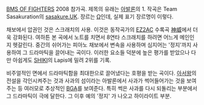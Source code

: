  

[BMS OF FIGHTERS](BMS%20OF%20FIGHTERS.md) 2008 참가곡. 제목의 유래는
[아발론](%EC%95%84%EB%B0%9C%EB%A1%A0.md)의 1. 작곡은 Team Sasakuration의
[sasakure.UK](sasakure.UK.md). 장르는
[Ω](%EC%98%A4%EB%A9%94%EA%B0%80.md)인데, 실제 표기 장르명이 이렇다.

  

채보에서 압권인 것은 스크래치의 사용. 이것은 동작곡가의 [EZ2AC](EZ2AC.md) 수록곡
[神威](%E7%A5%9E%E5%A8%81.md)에서 더욱 강화된다. 여하튼 본 곡에서 노트를 치면서 8연타 스크래치를 하려면 어느게
메인인지 헷갈린다. 중간의 쉬어가는 피아노 채보에서 변속을 사용하며 심지어는 '정지'까지 사용하여 그 드라마틱을 끌어내는 곡이다. 이러한
요소들 덕분에 높은 평가를 받았으나 다만 아쉽게도 [SHIKI](SHIKI.md)의 Lapis에 밀려 2위를 기록.

  

비주얼적인 면에서 드라마틱함을 최대한으로 끌어냈다는 호평을 받는 곡이다. [아서왕](%EC%95%84%EC%84%9C%20%EC%99%95.md)의 전설을 각인시켜주는 것과 사과의 섬이라는 아발론에서 사과가
썩어들어가는 것을 보여주는 등 여러모로 추상적인 [BGA](BGA.md)를 보여준다. 특히 썩은 사과를 다시 되돌리는 부분에서 그
드라마틱이 극에 달한다. 그 이후 예의 '정지' 가 나오고 하이라이트 부분.

